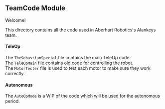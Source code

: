 ## TeamCode Module

Welcome!

This directory contains all the code used in Aberhart Robotics's Alankeys team.

#### TeleOp

The `TheSebastianSpecial` file contains the main TeleOp code.  
The `TeleOpMain` file contains old code for controlling the robot.  
The `MotorTester` file is used to test each motor to make sure they work correctly.  

#### Autonomous

The `AutoOpMode` is a WIP of the code which will be used for the autonomous period.  
